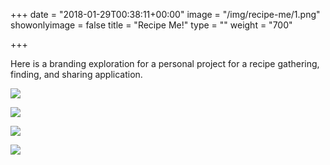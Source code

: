 +++
date = "2018-01-29T00:38:11+00:00"
image = "/img/recipe-me/1.png"
showonlyimage = false
title = "Recipe Me!"
type = ""
weight = "700"

+++
<!--more-->
Here is a branding exploration for a personal project for a recipe gathering, finding, and sharing application.

![](/img/recipe-me/1.png)

![](/img/recipe-me/2.png)

![](/img/recipe-me/3.png)

![](/img/recipe-me/4.png)
